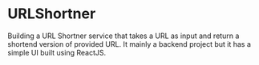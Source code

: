 # URLShortner
Building a URL Shortner service that takes a URL as input and return a shortend version of provided URL. It mainly a backend project but it has a simple UI built using ReactJS.
